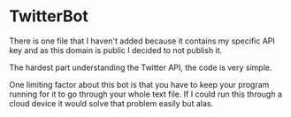 # TwitterBot
There is one file that I haven't added because it contains my specific API key and as this domain is public I decided to not 
publish it.

The hardest part understanding the Twitter API, the code is very simple.

One limiting factor about this bot is that you have to keep your program running for it to go through your whole text file.
If I could run this through a cloud device it would solve that problem easily but alas.
